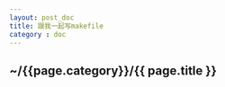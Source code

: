 ```yaml
---
layout: post_doc
title: 跟我一起写makefile
category : doc
---
```


<h2>~/{{page.category}}/{{ page.title }}</h2>


